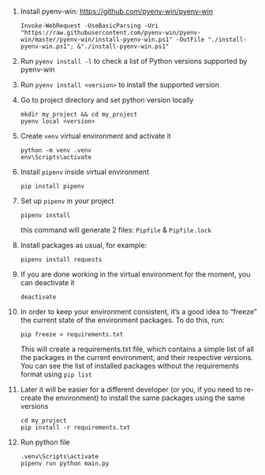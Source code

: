 1. Install pyenv-win: https://github.com/pyenv-win/pyenv-win

    ```
    Invoke-WebRequest -UseBasicParsing -Uri "https://raw.githubusercontent.com/pyenv-win/pyenv-win/master/pyenv-win/install-pyenv-win.ps1" -OutFile "./install-pyenv-win.ps1"; &"./install-pyenv-win.ps1"
    ```
2. Run `pyenv install -l` to check a list of Python versions supported by pyenv-win
3. Run `pyenv install <version>` to install the supported version
4. Go to project directory and set python version locally

   ```
   mkdir my_project && cd my_project
   pyenv local <version>
   ```

5. Create `venv` virtual environment and activate it
   ```
   python -m venv .venv
   env\Scripts\activate
   ```
6. Install `pipenv` inside virtual environment
   
    ```
    pip install pipenv
    ```

7. Set up `pipenv` in your project
   
   ```
   pipenv install
   ```

   this command will generate 2 files: `Pipfile` & `Pipfile.lock`

8. Install packages as usual, for example:
    ```
    pipenv install requests
    ```
9. If you are done working in the virtual environment for the moment, you can deactivate it
    ```
    deactivate
    ```

10. In order to keep your environment consistent, it’s a good idea to “freeze” the current state of the environment packages. To do this, run:
    ```
    pip freeze > requirements.txt
    ```
    This will create a requirements.txt file, which contains a simple list of all the packages in the current environment, and their respective versions. You can see the list of installed packages without the requirements format using `pip list`

11. Later it will be easier for a different developer (or you, if you need to re-create the environment) to install the same packages using the same versions
    ```
    cd my_project
    pip install -r requirements.txt
    ```

12. Run python file
    ```
    .venv\Scripts\activate
    pipenv run python main.py
    ```